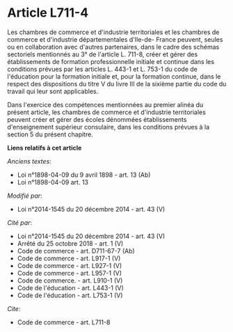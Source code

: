 # Article L711-4

Les chambres de commerce et d'industrie territoriales et les chambres de commerce et d'industrie départementales d'Ile-de-
France peuvent, seules ou en collaboration avec d'autres partenaires, dans le cadre des schémas sectoriels mentionnés au 3°
de l'article L. 711-8, créer et gérer des établissements de formation professionnelle initiale et continue dans les
conditions prévues par les articles L. 443-1 et L. 753-1 du code de l'éducation pour la formation initiale et, pour la
formation continue, dans le respect des dispositions du titre V du livre III de la sixième partie du code du travail qui leur
sont applicables.

Dans l'exercice des compétences mentionnées au premier alinéa du présent article, les chambres de commerce et d'industrie
territoriales peuvent créer et gérer des écoles dénommées établissements d'enseignement supérieur consulaire, dans les
conditions prévues à la section 5 du présent chapitre.

**Liens relatifs à cet article**

_Anciens textes_:

  - Loi n°1898-04-09 du 9 avril 1898 - art. 13 (Ab)
  - Loi n°1898-04-09 art. 13

_Modifié par_:

  - Loi n°2014-1545 du 20 décembre 2014 - art. 43 (V)

_Cité par_:

  - Loi n°2014-1545 du 20 décembre 2014 - art. 43 (V)
  - Arrêté du 25 octobre 2018 - art. 1 (V)
  - Code de commerce - art. D711-67-7 (Ab)
  - Code de commerce - art. L917-1 (V)
  - Code de commerce - art. L927-1 (V)
  - Code de commerce - art. L957-1 (V)
  - Code de commerce. - art. L910-1 (V)
  - Code de l'éducation - art. L443-1 (V)
  - Code de l'éducation - art. L753-1 (V)

_Cite_:

  - Code de commerce - art. L711-8
